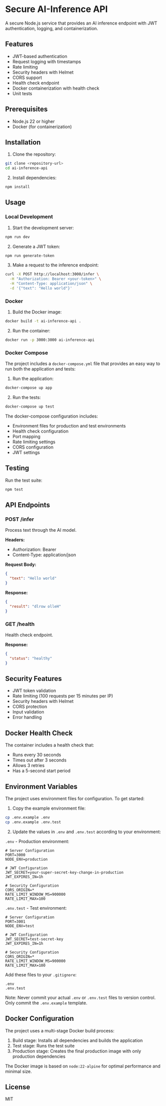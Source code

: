 # Secure AI-Inference API

A secure Node.js service that provides an AI inference endpoint with JWT authentication, logging, and containerization.

## Features

- JWT-based authentication
- Request logging with timestamps
- Rate limiting
- Security headers with Helmet
- CORS support
- Health check endpoint
- Docker containerization with health check
- Unit tests

## Prerequisites

- Node.js 22 or higher
- Docker (for containerization)

## Installation

1. Clone the repository:
```bash
git clone <repository-url>
cd ai-inference-api
```

2. Install dependencies:
```bash
npm install
```

## Usage

### Local Development

1. Start the development server:
```bash
npm run dev
```

2. Generate a JWT token:
```bash
npm run generate-token
```

3. Make a request to the inference endpoint:
```bash
curl -X POST http://localhost:3000/infer \
  -H "Authorization: Bearer <your-token>" \
  -H "Content-Type: application/json" \
  -d '{"text": "Hello world"}'
```

### Docker

1. Build the Docker image:
```bash
docker build -t ai-inference-api .
```

2. Run the container:
```bash
docker run -p 3000:3000 ai-inference-api
```

### Docker Compose

The project includes a `docker-compose.yml` file that provides an easy way to run both the application and tests:

1. Run the application:
```bash
docker-compose up app
```

2. Run the tests:
```bash
docker-compose up test
```

The docker-compose configuration includes:
- Environment files for production and test environments
- Health check configuration
- Port mapping
- Rate limiting settings
- CORS configuration
- JWT settings

## Testing

Run the test suite:
```bash
npm test
```

## API Endpoints

### POST /infer
Process text through the AI model.

**Headers:**
- Authorization: Bearer <jwt-token>
- Content-Type: application/json

**Request Body:**
```json
{
  "text": "Hello world"
}
```

**Response:**
```json
{
  "result": "dlrow olleH"
}
```

### GET /health
Health check endpoint.

**Response:**
```json
{
  "status": "healthy"
}
```

## Security Features

- JWT token validation
- Rate limiting (100 requests per 15 minutes per IP)
- Security headers with Helmet
- CORS protection
- Input validation
- Error handling

## Docker Health Check

The container includes a health check that:
- Runs every 30 seconds
- Times out after 3 seconds
- Allows 3 retries
- Has a 5-second start period

## Environment Variables

The project uses environment files for configuration. To get started:

1. Copy the example environment file:
```bash
cp .env.example .env
cp .env.example .env.test
```

2. Update the values in `.env` and `.env.test` according to your environment:

`.env` - Production environment:
```env
# Server Configuration
PORT=3000
NODE_ENV=production

# JWT Configuration
JWT_SECRET=your-super-secret-key-change-in-production
JWT_EXPIRES_IN=1h

# Security Configuration
CORS_ORIGIN=*
RATE_LIMIT_WINDOW_MS=900000
RATE_LIMIT_MAX=100
```

`.env.test` - Test environment:
```env
# Server Configuration
PORT=3001
NODE_ENV=test

# JWT Configuration
JWT_SECRET=test-secret-key
JWT_EXPIRES_IN=1h

# Security Configuration
CORS_ORIGIN=*
RATE_LIMIT_WINDOW_MS=900000
RATE_LIMIT_MAX=100
```

Add these files to your `.gitignore`:
```gitignore
.env
.env.test
```

Note: Never commit your actual `.env` or `.env.test` files to version control. Only commit the `.env.example` template.

## Docker Configuration

The project uses a multi-stage Docker build process:
1. Build stage: Installs all dependencies and builds the application
2. Test stage: Runs the test suite
3. Production stage: Creates the final production image with only production dependencies

The Docker image is based on `node:22-alpine` for optimal performance and minimal size.

## License

MIT 